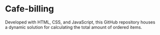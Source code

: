 # Cafe-billing
Developed with HTML, CSS, and JavaScript, this GitHub repository houses a dynamic solution for calculating the total amount of ordered items.
